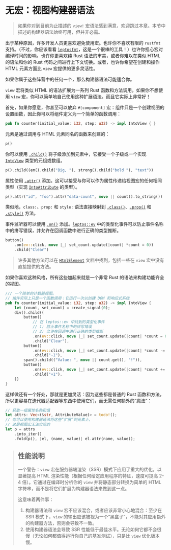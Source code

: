 # 无宏：视图构建器语法

> 如果你对到目前为止描述的 `view!` 宏语法感到满意，欢迎跳过本章。本节中描述的构建器语法始终可用，但并非必需。

出于某种原因，许多开发人员更喜欢避免使用宏。也许你不喜欢有限的 `rustfmt` 支持。（不过，你应该看看 [`leptosfmt`](https://github.com/bram209/leptosfmt)，这是一个很棒的工具！）也许你担心宏对编译时间的影响。也许你更喜欢纯 Rust 语法的审美，或者你难以在类似 HTML 的语法和你的 Rust 代码之间进行上下文切换。或者，也许你希望在创建和操作 HTML 元素方面比 `view` 宏提供的更多灵活性。

如果你属于这些阵营中的任何一个，那么构建器语法可能适合你。

`view` 宏将类似 HTML 的语法扩展为一系列 Rust 函数和方法调用。如果你不想使用 `view` 宏，你可以简单地自己使用这种扩展语法。而且它实际上非常好！

首先，如果你愿意，你甚至可以放弃 `#[component]` 宏：组件只是一个创建视图的设置函数，因此你可以将组件定义为一个简单的函数调用：

```rust
pub fn counter(initial_value: i32, step: u32) -> impl IntoView { }
```

元素是通过调用与 HTML 元素同名的函数来创建的：

```rust
p()
```

你可以使用 [`.child()`](https://docs.rs/leptos/latest/leptos/struct.HtmlElement.html#method.child) 将子级添加到元素中，它接受一个子级或一个实现 [`IntoView`](https://docs.rs/leptos/latest/leptos/trait.IntoView.html) 类型的元组或数组。

```rust
p().child((em().child("Big, "), strong().child("bold "), "text"))
```

属性使用 [`.attr()`](https://docs.rs/leptos/latest/leptos/struct.HtmlElement.html#method.attr) 添加。这可以接受与你可以作为属性传递给视图宏的任何相同类型（实现 [`IntoAttribute`](https://docs.rs/leptos/latest/leptos/trait.IntoAttribute.html) 的类型）。

```rust
p().attr("id", "foo").attr("data-count", move || count().to_string())
```

类似地，`class:`、`prop:` 和 `style:` 语法直接映射到 [`.class()`](https://docs.rs/leptos/latest/leptos/struct.HtmlElement.html#method.class)、[`.prop()`](https://docs.rs/leptos/latest/leptos/struct.HtmlElement.html#method.prop) 和 [`.style()`](https://docs.rs/leptos/latest/leptos/struct.HtmlElement.html#method.style) 方法。

事件监听器可以使用 [`.on()`](https://docs.rs/leptos/latest/leptos/struct.HtmlElement.html#method.on) 添加。[`leptos::ev`](https://docs.rs/leptos/latest/leptos/ev/index.html) 中的类型化事件可以防止事件名称中的拼写错误，并允许在回调函数中进行正确的类型推断。

```rust
button()
    .on(ev::click, move |_| set_count.update(|count| *count = 0))
    .child("Clear")
```

> 许多其他方法可以在 [`HtmlElement`](https://docs.rs/leptos/latest/leptos/struct.HtmlElement.html#method.child) 文档中找到，包括一些在 `view` 宏中没有直接提供的方法。

如果你喜欢这种风格，所有这些加起来就是一个非常 Rust 的语法来构建功能齐全的视图。

```rust
/// 一个简单的计数器视图。
// 组件实际上只是一个函数调用：它运行一次以创建 DOM 和响应式系统
pub fn counter(initial_value: i32, step: u32) -> impl IntoView {
    let (count, set_count) = create_signal(0);
    div().child((
        button()
            // 在 leptos::ev 中找到的类型化事件
            // 1) 防止事件名称中的拼写错误
            // 2) 允许在回调中进行正确的类型推断
            .on(ev::click, move |_| set_count.update(|count| *count = 0))
            .child("Clear"),
        button()
            .on(ev::click, move |_| set_count.update(|count| *count -= 1))
            .child("-1"),
        span().child(("Value: ", move || count.get(), "!")),
        button()
            .on(ev::click, move |_| set_count.update(|count| *count += 1))
            .child("+1"),
    ))
}
```

这样做还有一个好处，那就是更加灵活：因为这些都是普通的 Rust 函数和方法，所以更容易在迭代器适配器等东西中使用它们，而无需任何额外的“魔法”：

```rust
// 获取一组属性名称和值
let attrs: Vec<(&str, AttributeValue)> = todo!();
// 你可以使用构建器语法将这些“扩展”到元素上，
// 这是视图宏无法实现的
let p = attrs
    .into_iter()
    .fold(p(), |el, (name, value)| el.attr(name, value));

```

> ## 性能说明
>
> 一个警告：`view` 宏在服务器端渲染（SSR）模式下应用了重大的优化，以显著提高 HTML 渲染性能（根据任何给定应用程序的特征，速度可提高 2-4 倍）。它通过在编译时分析你的 `view` 并将静态部分转换为简单的 HTML 字符串，而不是将它们扩展为构建器语法来做到这一点。
>
> 这意味着两件事：
>
> 1. 构建器语法和 `view` 宏不应该混合，或者应该非常小心地混合：至少在 SSR 模式下，`view` 的输出应该被视为一个“黑盒子”，不能对其应用额外的构建器方法，否则会导致不一致。
> 2. 使用构建器语法会导致 SSR 性能低于最佳水平。无论如何它都不会很慢（无论如何都值得运行你自己的基准测试），只是比 `view` 优化版本慢。
